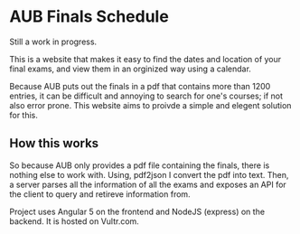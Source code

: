 # AUB Finals Schedule

Still a work in progress.

This is a website that makes it easy to find the dates and location of your final exams, and view them in an orginized way using a calendar.

Because AUB puts out the finals in a pdf that contains more than 1200 entries, it can be difficult and annoying to search for one's courses; if not also error prone. This website aims to proivde a simple and elegent solution for this.

## How this works
So because AUB only provides a pdf file containing the finals, there is nothing else to work with. 
Using, pdf2json I convert the pdf into text. Then, a server parses all the information of all the exams and exposes an API for the client to query and retireve information from.

Project uses Angular 5 on the frontend and NodeJS (express) on the backend. It is hosted on Vultr.com.